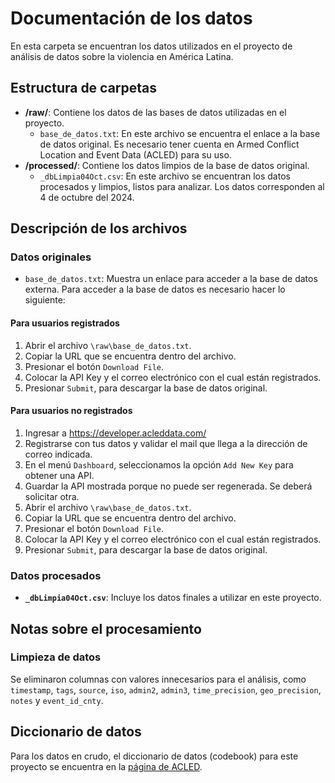 # Documentación de los datos

En esta carpeta se encuentran los datos utilizados en el proyecto de análisis de datos sobre la violencia en América Latina.

## Estructura de carpetas

- **/raw/**: Contiene los datos de las bases de datos utilizadas en el proyecto.
  - `base_de_datos.txt`: En este archivo se encuentra el enlace a la base de datos original. Es necesario tener cuenta en Armed Conflict Location and Event Data (ACLED) para su uso.
- **/processed/**: Contiene los datos limpios de la base de datos original.
  - `_dbLimpia04Oct.csv`: En este archivo se encuentran los datos procesados y limpios, listos para analizar. Los datos corresponden al 4 de octubre del 2024.

## Descripción de los archivos

### Datos originales

- `base_de_datos.txt`: Muestra un enlace para acceder a la base de datos externa. Para acceder a la base de datos es necesario hacer lo siguiente:

#### Para usuarios registrados
1. Abrir el archivo `\raw\base_de_datos.txt`.
2. Copiar la URL que se encuentra dentro del archivo.
3. Presionar el botón `Download File`.
4. Colocar la API Key y el correo electrónico con el cual están registrados.
5. Presionar `Submit`, para descargar la base de datos original.

#### Para usuarios no registrados
1. Ingresar a https://developer.acleddata.com/
2. Registrarse con tus datos y validar el mail que llega a la dirección de correo indicada.
3. En el menú `Dashboard`, seleccionamos la opción `Add New Key` para obtener una API.
4. Guardar la API mostrada porque no puede ser regenerada. Se deberá solicitar otra.
5. Abrir el archivo `\raw\base_de_datos.txt`.
6. Copiar la URL que se encuentra dentro del archivo.
7. Presionar el botón `Download File`.
8. Colocar la API Key y el correo electrónico con el cual están registrados.
9. Presionar `Submit`, para descargar la base de datos original.

### Datos procesados

- **`_dbLimpia04Oct.csv`**: Incluye los datos finales a utilizar en este proyecto.

## Notas sobre el procesamiento

### Limpieza de datos
Se eliminaron columnas con valores innecesarios para el análisis, como `timestamp`, `tags`, `source`, `iso`, `admin2`, `admin3`, `time_precision`, `geo_precision`, `notes` y `event_id_cnty`.

## Diccionario de datos
Para los datos en crudo, el diccionario de datos (codebook) para este proyecto se encuentra en la [página de ACLED](https://acleddata.com/knowledge-base/codebook/).
